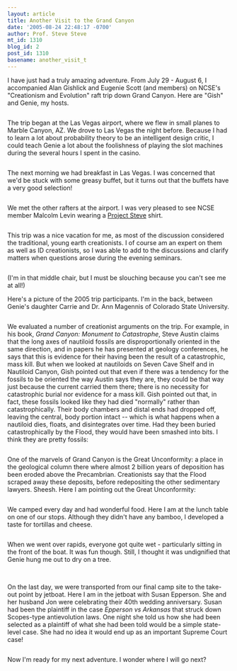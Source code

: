 ```yaml
---
layout: article
title: Another Visit to the Grand Canyon
date: '2005-08-24 22:48:17 -0700'
author: Prof. Steve Steve
mt_id: 1310
blog_id: 2
post_id: 1310
basename: another_visit_t
---
```

I have just had a truly amazing adventure. From July 29 - August 6, I accompanied Alan Gishlick and Eugenie Scott (and members) on NCSE's "Creationism and Evolution" raft trip down Grand Canyon. Here are "Gish" and Genie, my hosts.

<img src="http://www.pandasthumb.org/archives/stevesteve/grand_canyon2/gishandgenie.jpg" alt="" />

The trip began at the Las Vegas airport, where we flew in small planes to Marble Canyon, AZ. We drove to Las Vegas the night before. Because I had to learn a lot about probability theory to be an intelligent design critic, I could teach Genie a lot about the foolishness of playing the slot machines during the several hours I spent in the casino.

<img src="http://www.pandasthumb.org/archives/stevesteve/grand_canyon2/slots.jpg" alt="" style="" />

The next morning we had breakfast in Las Vegas. I was concerned that we'd be stuck with some greasy buffet, but it turns out that the buffets have a very good selection!

<img src="http://www.pandasthumb.org/archives/stevesteve/grand_canyon2/breakfast.jpg" alt="" />

We met the other rafters at the airport. I was very pleased to see NCSE member Malcolm Levin wearing a [Project Steve](http://www.ncseweb.org/article.asp?category=18) shirt.

<img src="http://www.pandasthumb.org/archives/stevesteve/grand_canyon2/malcolm.jpg" alt="" />

This trip was a nice vacation for me, as most of the discussion considered the traditional, young earth creationists. I of course am an expert on them as well as ID creationists, so I was able to add to the discussions and clarify matters when questions arose during the evening seminars.

<img src="http://www.pandasthumb.org/archives/stevesteve/grand_canyon2/seminar.jpg" alt="" style="" />

(I'm in that middle chair, but I must be slouching because you can't see me at all!)

Here's a picture of the 2005 trip participants. I'm in the back, between Genie's daughter Carrie and Dr. Ann Magennis of Colorado State University.

<img src="http://www.pandasthumb.org/archives/stevesteve/grand_canyon2/group.jpg" alt="" style="" />

We evaluated a number of creationist arguments on the trip. For example, in his book, _Grand Canyon: Monument to Catastrophe_, Steve Austin claims that the long axes of nautiloid fossils are disproportionally oriented in the same direction, and in papers he has presented at geology conferences, he says that this is evidence for their having been the result of a catastrophic, mass kill. But when we looked at nautiloids on Seven Cave Shelf and in Nautiloid Canyon, Gish pointed out that even if there was a tendency for the fossils to be oriented the way Austin says they are, they could be that way just because the current carried them there; there is no necessity for catastrophic burial nor evidence for a mass kill. Gish pointed out that, in fact, these fossils looked like they had died "normally" rather than catastrophically. Their body chambers and distal ends had dropped off, leaving the central, body portion intact -- which is what happens when a nautiloid dies, floats, and disintegrates over time. Had they been buried catastrophically by the Flood, they would have been smashed into bits. I think they are pretty fossils:

<img src="http://www.pandasthumb.org/archives/stevesteve/grand_canyon2/nautiloid.jpg" alt="" style="" />

One of the marvels of Grand Canyon is the Great Unconformity: a place in the geological column there where almost 2 billion years of deposition has been eroded above the Precambrian. Creationists say that the Flood scraped away these deposits, before redepositing the other sedimentary lawyers. Sheesh. Here I am pointing out the Great Unconformity:

<img src="http://www.pandasthumb.org/archives/stevesteve/grand_canyon2/gu.jpg" alt="" style="" />

We camped every day and had wonderful food. Here I am at the lunch table on one of our stops. Although they didn't have any bamboo, I developed a taste for tortillas and cheese.

<img src="http://www.pandasthumb.org/archives/stevesteve/grand_canyon2/lunch.jpg" alt="" style="" />

When we went over rapids, everyone got quite wet - particularly sitting in the front of the boat. It was fun though. Still, I thought it was undignified that Genie hung me out to dry on a tree.

<img src="http://www.pandasthumb.org/archives/stevesteve/grand_canyon2/rapids.jpg" alt="" style="" />

<img src="http://www.pandasthumb.org/archives/stevesteve/grand_canyon2/imflyingjack.jpg" alt="" style="" />

<img src="http://www.pandasthumb.org/archives/stevesteve/grand_canyon2/drying.jpg" alt="" style="" />

On the last day, we were transported from our final camp site to the take-out point by jetboat. Here I am in the jetboat with Susan Epperson. She and her husband Jon were celebrating their 40th wedding anniversary. Susan had been the plaintiff in the case _Epperson vs Arkansas_ that struck down Scopes-type antievolution laws. One night she told us how she had been selected as a plaintiff of what she had been told would be a simple state-level case. She had no idea it would end up as an important Supreme Court case!

<img src="http://www.pandasthumb.org/archives/stevesteve/grand_canyon2/susan.jpg" alt="" style="" />

Now I'm ready for my next adventure. I wonder where I will go next?
